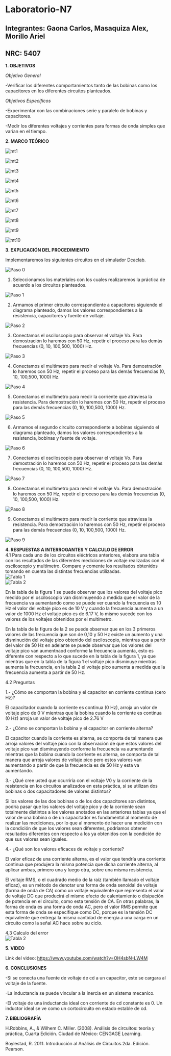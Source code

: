 # Laboratorio-N7
## Integrantes: Gaona Carlos, Masaquiza Alex, Morillo Ariel
## NRC: 5407

**1. OBJETIVOS**

_Objetivo General_

-Verificar los diferentes comportamientos tanto de las bobinas como los capacitores en los diferentes circuitos planteados.

_Objetivos Específicos_

-Experimentar con las combinaciones serie y paralelo  de bobinas y capacitores.

-Medir los diferentes voltajes y corrientes para formas de onda simples que varian en el tiempo.

**2. MARCO TEÓRICO**

![mt1](https://github.com/AlexMP98/Laboratorio-N7/blob/main/Imagenes/mt1.PNG)

![mt2](https://github.com/AlexMP98/Laboratorio-N7/blob/main/Imagenes/mt2.PNG)

![mt3](https://github.com/AlexMP98/Laboratorio-N7/blob/main/Imagenes/mt3.PNG)

![mt4](https://github.com/AlexMP98/Laboratorio-N7/blob/main/Imagenes/mt4.PNG)

![mt5](https://github.com/AlexMP98/Laboratorio-N7/blob/main/Imagenes/mt5.PNG)

![mt6](https://github.com/AlexMP98/Laboratorio-N7/blob/main/Imagenes/mt6.PNG)

![mt7](https://github.com/AlexMP98/Laboratorio-N7/blob/main/Imagenes/mt7.PNG)

![mt8](https://github.com/AlexMP98/Laboratorio-N7/blob/main/Imagenes/mt8.PNG)

![mt9](https://github.com/AlexMP98/Laboratorio-N7/blob/main/Imagenes/mt9.PNG)

![mt10](https://github.com/AlexMP98/Laboratorio-N7/blob/main/Imagenes/mt10.PNG)

**3. EXPLICACIÓN DEL PROCEDIMIENTO**

Implementaremos los siguientes circuitos en el simulador Dcaclab.

![Paso 0](https://github.com/AlexMP98/Laboratorio-N7/blob/main/Imagenes/Paso%200.png)

1.	Seleccionamos los materiales con los cuales realizaremos la práctica de acuerdo a los circuitos planteados.

![Paso 1](https://github.com/AlexMP98/Laboratorio-N7/blob/main/Imagenes/Paso%201.png)

2.	Armamos el primer circuito correspondiente a capacitores siguiendo el diagrama planteado, damos los valores correspondientes a la resistencia, capacitores y fuente de voltaje.

![Paso 2](https://github.com/AlexMP98/Laboratorio-N7/blob/main/Imagenes/Paso%202.png)

3.	Conectamos el osciloscopio para observar el voltaje Vo. Para demostración lo haremos con 50 Hz, repetir el proceso para las demás frecuencias (0, 10, 100,500, 1000) Hz.

![Paso 3](https://github.com/AlexMP98/Laboratorio-N7/blob/main/Imagenes/Paso%203.png)

4.	Conectamos el multímetro para medir el voltaje Vo. Para demostración lo haremos con 50 Hz, repetir el proceso para las demás frecuencias (0, 10, 100,500, 1000) Hz.

![Paso 4](https://github.com/AlexMP98/Laboratorio-N7/blob/main/Imagenes/Paso%204.png)

5.	Conectamos el multímetro para medir la corriente que atraviesa la resistencia. Para demostración lo haremos con 50 Hz, repetir el proceso para las demás frecuencias (0, 10, 100,500, 1000) Hz.

![Paso 5](https://github.com/AlexMP98/Laboratorio-N7/blob/main/Imagenes/Paso%205.png)

6.	Armamos el segundo circuito correspondiente a bobinas siguiendo el diagrama planteado, damos los valores correspondientes a la resistencia, bobinas y fuente de voltaje.

![Paso 6](https://github.com/AlexMP98/Laboratorio-N7/blob/main/Imagenes/Paso%206.png)

7.	Conectamos el osciloscopio para observar el voltaje Vo. Para demostración lo haremos con 50 Hz, repetir el proceso para las demás frecuencias (0, 10, 100,500, 1000) Hz.

![Paso 7](https://github.com/AlexMP98/Laboratorio-N7/blob/main/Imagenes/Paso%207.png)

8.	Conectamos el multímetro para medir el voltaje Vo. Para demostración lo haremos con 50 Hz, repetir el proceso para las demás frecuencias (0, 10, 100,500, 1000) Hz.

![Paso 8](https://github.com/AlexMP98/Laboratorio-N7/blob/main/Imagenes/Paso%208.png)

9.	Conectamos el multímetro para medir la corriente que atraviesa la resistencia. Para demostración lo haremos con 50 Hz, repetir el proceso para las demás frecuencias (0, 10, 100,500, 1000) Hz.

![Paso 9](https://github.com/AlexMP98/Laboratorio-N7/blob/main/Imagenes/Paso%209.png)


**4. RESPUESTAS A INTERROGANTES Y CALCULO DE ERROR**      
4.1  Para cada uno de los circuitos eléctricos anteriores, elabora una tabla con los resultados de las diferentes mediciones de voltaje realizadas con el osciloscopio y multímetro. Compare y comente los resultados obtenidos tomando en cuenta las distintas frecuencias utilizadas.     
![Tabla 1](https://github.com/AlexMP98/Laboratorio-N7/blob/main/Imagenes/Tabla1.png)          
![Tabla 2](https://github.com/AlexMP98/Laboratorio-N7/blob/main/Imagenes/Tabla2.png)     

En la tabla de la figura 1 se puede observar que los valores del voltaje pico medido por el osciloscopio van disminuyendo a medida que el valor de la frecuencia va aumentando como se puede ver cuando la frecuencia es 10 Hz el valor del voltaje pico es de 10 V y cuando la frecuencia aumenta a un valor de 1000 Hz el voltaje pico es de 6.17 V, lo mismo sucede con los valores de los voltajes obtenidos por el multímetro.     

En la tabla de la figura de la 2 se puede observar que en los 3 primeros valores de las frecuencia que son de 0,10 y 50 Hz existe un aumento y una disminución del voltaje pico obtenido del osciloscopio, mientras que a partir del valor de 50 Hz en adelante se puede observar que los valores del voltaje pico van aumentnaod conforme la frecuencia aumenta, esto es diferente con respecto a lo que sucede en la tabla de la figura 1, ya que mientras que en la tabla de la figura 1 el voltaje pico disminuye mientras aumenta la frecuencia, en la tabla 2 el voltaje pico aumenta a medida que la frecuencia aumenta a partir de 50 Hz.   

4.2 Preguntas    

1.- ¿Cómo se comportan la bobina y el capacitor en corriente continua (cero Hz)?           

El capacitador cuando la corriente es continua (0 Hz), arroja un valor de voltaje pico de 0 V mientras que la bobina cuando la corriente es continua (0 Hz) arroja un valor de voltaje pico de 2.76 V     

2.- ¿Cómo se comportan la bobina y el capacitor en corriente alterna?      

El capacitor cuando la corriente es alterna, se comporta de tal manera que arroja valores del voltaje pico con la observación de que estos valores del voltaje pico van disminuyendo conforme la frecuencia va aumentando mientras que la bobina cuando la corriente es alterna, se comporta de tal manera que arroja valores de voltaje pico pero estos valores van aumentando a partir de que la frecuencia es de 50 Hz y esta va aumentando.    

3.- ¿Qué cree usted que ocurriría con el voltaje V0 y la corriente de la resistencia en los circuitos analizados en esta práctica, si se utilizan dos bobinas o dos capacitadores de valores distintos?      

Si los valores de las dos bobinas o de los dos capacitores son distintos, podría pasar que los valores del voltaje pico y de la corriente sean totalmente distintos a los valores anotados en las anteriores tablas ya que el valor de una bobina o de un capacitador es fundamental al momento de realizar las mediciones, por lo que al momento de hacer una medición con la condición de que los valores sean diferentes, podríamos obtener resultados diferentes con respecto a los ya obtenidos con la condición de que sus valores sean iguales.   

4.- ¿Qué son los valores eficaces de voltaje y corriente?      

El valor eficaz de una corriente alterna, es el valor que tendría una corriente continua que produjera la misma potencia que dicha corriente alterna, al aplicar ambas, primero una y luego otra, sobre una misma resistencia.     


El voltaje RMS, o el cuadrado medio de la raíz (también llamado el voltaje eficaz), es un método de denotar una forma de onda senoidal de voltaje (forma de onda de CA) como un voltaje equivalente que representa el valor de voltaje DC que producirá el mismo efecto de calentamiento o disipación de potencia en el circuito, como esta tensión de CA.
En otras palabras, la forma de onda es una forma de onda AC, pero el valor RMS permite que esta forma de onda se especifique como DC, porque es la tensión DC equivalente que entrega la misma cantidad de energía a una carga en un circuito como la señal AC hace sobre su ciclo.   

4.3 Calculo del error    
![Tabla 2](https://github.com/AlexMP98/Laboratorio-N7/blob/main/Imagenes/error.png)    


**5. VIDEO**   

Link del video: https://www.youtube.com/watch?v=OH4sbN-LW4M   

**6. CONCLUSIONES**

-Si se conecta una fuente de voltaje de cd a un capacitor, este se cargara al voltaje de la fuente.

-La inductancia se puede vincular a la inercia en un sistema mecanico.

-El voltaje de una inductancia ideal con corriente de cd constante es 0. Un inductor ideal se ve como un cortocircuito en estado estable de cd.

**7. BIBLIOGRAFÍA**

H.Robbins, A., & Wilhem C. Miller. (2008). Análisis de circuitos: teoría y práctica, Cuarta Edición. Ciudad de México: CENGAGE Learning.

Boylestad, R. 2011. Introducción al Análisis de Circuitos.2da. Edición. Pearson.
